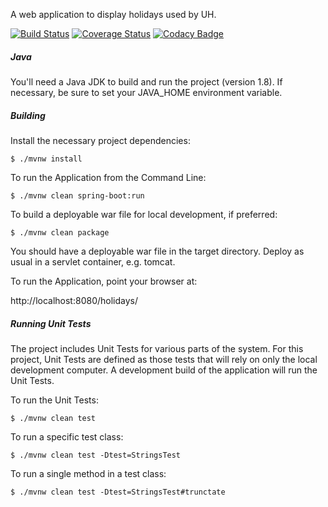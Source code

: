 A web application to display holidays used by UH.

[![Build Status](https://travis-ci.org/fduckart/uh-holiday-webapp-boot.png?branch=master)](https://travis-ci.org/fduckart/uh-holiday-webapp-boot)
[![Coverage Status](https://coveralls.io/repos/github/fduckart/uh-holiday-webapp-boot/badge.svg)](https://coveralls.io/github/fduckart/uh-holiday-webapp-boot)
[![Codacy Badge](https://api.codacy.com/project/badge/Grade/d68ffad24e34410a9186edd61494a749)](https://www.codacy.com/app/fduckart/uh-holiday-webapp-boot?utm_source=github.com&amp;utm_medium=referral&amp;utm_content=fduckart/uh-holiday-webapp-boot&amp;utm_campaign=Badge_Grade)

##### Java
You'll need a Java JDK to build and run the project (version 1.8).
If necessary, be sure to set your JAVA_HOME environment variable.

##### Building
Install the necessary project dependencies:

    $ ./mvnw install

To run the Application from the Command Line:

    $ ./mvnw clean spring-boot:run

To build a deployable war file for local development, if preferred:

    $ ./mvnw clean package

You should have a deployable war file in the target directory.
Deploy as usual in a servlet container, e.g. tomcat.

To run the Application, point your browser at:

http://localhost:8080/holidays/


##### Running Unit Tests
The project includes Unit Tests for various parts of the system.
For this project, Unit Tests are defined as those tests that will
rely on only the local development computer.
A development build of the application will run the Unit Tests.

To run the Unit Tests:

    $ ./mvnw clean test

To run a specific test class:

    $ ./mvnw clean test -Dtest=StringsTest

To run a single method in a test class:

    $ ./mvnw clean test -Dtest=StringsTest#trunctate

